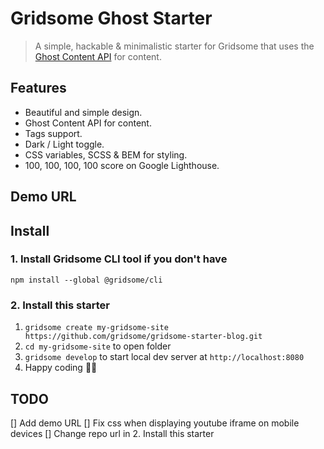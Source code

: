 # Gridsome Ghost Starter

> A simple, hackable & minimalistic starter for Gridsome that uses the [Ghost Content API](https://ghost.org/docs/api/v3/content/) for content.

## Features

- Beautiful and simple design.
- Ghost Content API for content.
- Tags support.
- Dark / Light toggle.
- CSS variables, SCSS & BEM for styling.
- 100, 100, 100, 100 score on Google Lighthouse.

## Demo URL

## Install

### 1. Install Gridsome CLI tool if you don't have

`npm install --global @gridsome/cli`

### 2. Install this starter

1. `gridsome create my-gridsome-site https://github.com/gridsome/gridsome-starter-blog.git`
2. `cd my-gridsome-site` to open folder
3. `gridsome develop` to start local dev server at `http://localhost:8080`
4. Happy coding 🎉🙌

## TODO

[] Add demo URL
[] Fix css when displaying youtube iframe on mobile devices
[] Change repo url in 2. Install this starter
